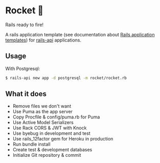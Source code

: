 # Rocket 🚀
Rails ready to fire!

A rails application template (see documentation about [Rails application templates](http://guides.rubyonrails.org/rails_application_templates.html)) for [rails-api](https://github.com/rails-api/rails-api) applications.

## Usage

With Postgresql:

```bash
$ rails-api new app -d postgresql -m rocket/rocket.rb
```

## What it does

- Remove files we don't want
- Use Puma as the app server
- Copy Procfile & config/puma.rb for Puma
- Use Active Model Serializers
- Use Rack CORS & JWT with Knock
- Use byebug in development and test
- Use rails_12factor gem for Heroku in production
- Run bundle install
- Create test & development databases
- Initialize Git repository & commit

